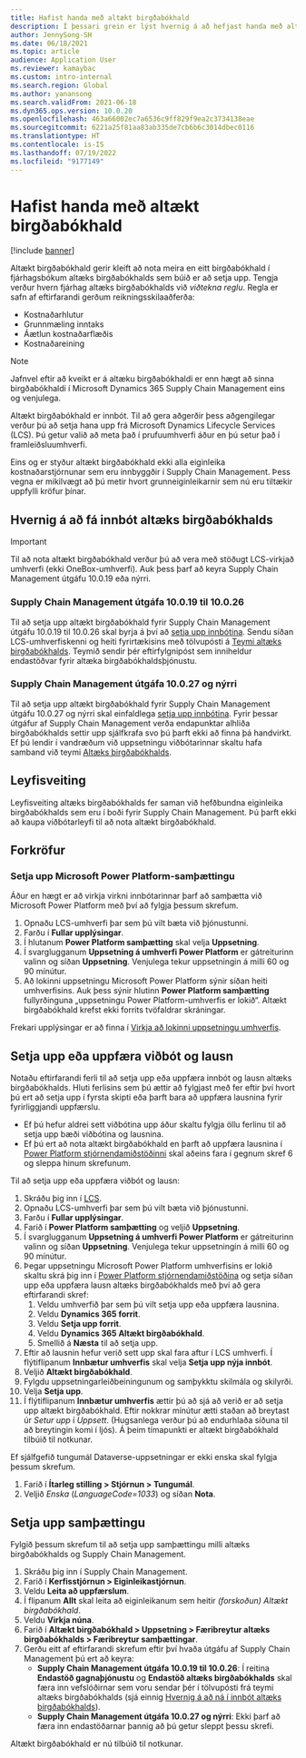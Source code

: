 ```yaml
---
title: Hafist handa með altækt birgðabókhald
description: Í þessari grein er lýst hvernig á að hefjast handa með altækt birgðabókhald.
author: JennySong-SH
ms.date: 06/18/2021
ms.topic: article
audience: Application User
ms.reviewer: kamaybac
ms.custom: intro-internal
ms.search.region: Global
ms.author: yanansong
ms.search.validFrom: 2021-06-18
ms.dyn365.ops.version: 10.0.20
ms.openlocfilehash: 463a66002ec7a6536c9ff829f9ea2c3734138eae
ms.sourcegitcommit: 6221a25f81aa83ab335de7cb6b6c3014dbec0116
ms.translationtype: HT
ms.contentlocale: is-IS
ms.lasthandoff: 07/19/2022
ms.locfileid: "9177149"
---
```

# <a name="get-started-with-global-inventory-accounting"></a>Hafist handa með altækt birgðabókhald

[!include [banner](../includes/banner.md)]

Altækt birgðabókhald gerir kleift að nota meira en eitt birgðabókhald í fjárhagsbókum altæks birgðabókhalds sem búið er að setja upp. Tengja verður hvern fjárhag altæks birgðabókhalds við *viðtekna reglu*. Regla er safn af eftirfarandi gerðum reikningsskilaaðferða:

- Kostnaðarhlutur
- Grunnmæling inntaks
- Áætlun kostnaðarflæðis
- Kostnaðareining

> [!NOTE]
> Jafnvel eftir að kveikt er á altæku birgðabókhaldi er enn hægt að sinna birgðabókhaldi í Microsoft Dynamics 365 Supply Chain Management eins og venjulega.

Altækt birgðabókhald er innbót. Til að gera aðgerðir þess aðgengilegar verður þú að setja hana upp frá Microsoft Dynamics Lifecycle Services (LCS). Þú getur valið að meta það í prufuumhverfi áður en þú setur það í framleiðsluumhverfi.

Eins og er styður altækt birgðabókhald ekki alla eiginleika kostnaðarstjórnunar sem eru innbyggðir í Supply Chain Management. Þess vegna er mikilvægt að þú metir hvort grunneiginleikarnir sem nú eru tiltækir uppfylli kröfur þínar.

## <a name="how-to-get-the-global-inventory-accounting-add-in"></a><a name="sign-up"></a>Hvernig á að fá innbót altæks birgðabókhalds

> [!IMPORTANT]
> Til að nota altækt birgðabókhald verður þú að vera með stöðugt LCS-virkjað umhverfi (ekki OneBox-umhverfi). Auk þess þarf að keyra Supply Chain Management útgáfu 10.0.19 eða nýrri.

### <a name="supply-chain-management-version-10019-to-10026"></a>Supply Chain Management útgáfa 10.0.19 til 10.0.26

Til að setja upp altækt birgðabókhald fyrir Supply Chain Management útgáfu 10.0.19 til 10.0.26 skal byrja á því að [setja upp innbótina](#install). Sendu síðan LCS-umhverfiskenni og heiti fyrirtækisins með tölvupósti á [Teymi altæks birgðabókhalds](mailto:GlobalInvAccount@microsoft.com). Teymið sendir þér eftirfylgnipóst sem inniheldur endastöðvar fyrir altæka birgðabókhaldsþjónustu.

### <a name="supply-chain-management-version-10027-and-later"></a>Supply Chain Management útgáfa 10.0.27 og nýrri

Til að setja upp altækt birgðabókhald fyrir Supply Chain Management útgáfu 10.0.27 og nýrri skal einfaldlega [setja upp innbótina](#install). Fyrir þessar útgáfur af Supply Chain Management verða endapunktar alhliða birgðabókhalds settir upp sjálfkrafa svo þú þarft ekki að finna þá handvirkt. Ef þú lendir í vandræðum við uppsetningu viðbótarinnar skaltu hafa samband við teymi [Altæks birgðabókhalds](mailto:GlobalInvAccount@microsoft.com).

## <a name="licensing"></a>Leyfisveiting

Leyfisveiting altæks birgðabókhalds fer saman við hefðbundna eiginleika birgðabókhalds sem eru í boði fyrir Supply Chain Management. Þú þarft ekki að kaupa viðbótarleyfi til að nota altækt birgðabókhald.

## <a name="prerequisites"></a>Forkröfur

### <a name="set-up-microsoft-power-platform-integration"></a>Setja upp Microsoft Power Platform-samþættingu

Áður en hægt er að virkja virkni innbótarinnar þarf að samþætta við Microsoft Power Platform með því að fylgja þessum skrefum.

1. Opnaðu LCS-umhverfi þar sem þú vilt bæta við þjónustunni.
1. Farðu í **Fullar upplýsingar**.
1. Í hlutanum **Power Platform samþætting** skal velja **Uppsetning**.
1. Í svarglugganum **Uppsetning á umhverfi Power Platform** er gátreiturinn valinn og síðan **Uppsetning**. Venjulega tekur uppsetningin á milli 60 og 90 mínútur.
1. Að lokinni uppsetningu Microsoft Power Platform sýnir síðan heiti umhverfisins. Auk þess sýnir hlutinn **Power Platform samþætting** fullyrðinguna „uppsetningu Power Platform-umhverfis er lokið“. Altækt birgðabókhald krefst ekki forrits tvöfaldrar skráningar.

Frekari upplýsingar er að finna í [Virkja að lokinni uppsetningu umhverfis](../../fin-ops-core/dev-itpro/power-platform/enable-power-platform-integration.md#enable-after-deploy).

## <a name="install-or-update-the-add-in-and-solution"></a><a name="install"></a>Setja upp eða uppfæra viðbót og lausn

Notaðu eftirfarandi ferli til að setja upp eða uppfæra innbót og lausn altæks birgðabókhalds. Hluti ferlisins sem þú ættir að fylgjast með fer eftir því hvort þú ert að setja upp í fyrsta skipti eða þarft bara að uppfæra lausnina fyrir fyrirliggjandi uppfærslu.

- Ef þú hefur aldrei sett viðbótina upp áður skaltu fylgja öllu ferlinu til að setja upp bæði viðbótina og lausnina.
- Ef þú ert að nota altækt birgðabókhald en þarft að uppfæra lausnina í [Power Platform stjórnendamiðstöðinni](https://admin.powerplatform.microsoft.com) skal aðeins fara í gegnum skref 6 og sleppa hinum skrefunum.

Til að setja upp eða uppfæra viðbót og lausn:

1. Skráðu þig inn í [LCS](https://lcs.dynamics.com/Logon/Index).
1. Opnaðu LCS-umhverfi þar sem þú vilt bæta við þjónustunni.
1. Farðu í **Fullar upplýsingar**.
1. Farið í **Power Platform samþætting** og veljið **Uppsetning**.
1. Í svarglugganum **Uppsetning á umhverfi Power Platform** er gátreiturinn valinn og síðan **Uppsetning**. Venjulega tekur uppsetningin á milli 60 og 90 mínútur.
1. Þegar uppsetningu Microsoft Power Platform umhverfisins er lokið skaltu skrá þig inn í [Power Platform stjórnendamiðstöðina](https://admin.powerplatform.microsoft.com) og setja síðan upp eða uppfæra lausn altæks birgðabókhalds með því að gera eftirfarandi skref:
   1. Veldu umhverfið þar sem þú vilt setja upp eða uppfæra lausnina.
   1. Veldu **Dynamics 365 forrit**.
   1. Veldu **Setja upp forrit**.
   1. Veldu **Dynamics 365 Altækt birgðabókhald**.
   1. Smellið á **Næsta** til að setja upp.
1. Eftir að lausnin hefur verið sett upp skal fara aftur í LCS umhverfi. Í flýtiflipanum **Innbætur umhverfis** skal velja **Setja upp nýja innbót**.
1. Veljið **Altækt birgðabókhald**.
1. Fylgdu uppsetningarleiðbeiningunum og samþykktu skilmála og skilyrði.
1. Velja **Setja upp**.
1. Í flýtiflipanum **Innbætur umhverfis** ættir þú að sjá að verið er að setja upp altækt birgðabókhald. Eftir nokkrar mínútur ætti staðan að breytast úr *Setur upp* í *Uppsett*. (Hugsanlega verður þú að endurhlaða síðuna til að breytingin komi í ljós). Á þeim tímapunkti er altækt birgðabókhald tilbúið til notkunar.

Ef sjálfgefið tungumál Dataverse-uppsetningar er ekki enska skal fylgja þessum skrefum.

1. Farið í **Ítarleg stilling \> Stjórnun \> Tungumál**.
1. Veljið *Enska* (*LanguageCode=1033*) og síðan **Nota**.

## <a name="set-up-the-integration"></a>Setja upp samþættingu

Fylgið þessum skrefum til að setja upp samþættingu milli altæks birgðabókhalds og Supply Chain Management.

1. Skráðu þig inn í Supply Chain Management.
1. Farið í **Kerfisstjórnun \> Eiginleikastjórnun**.
1. Veldu **Leita að uppfærslum**.
1. Í flipanum **Allt** skal leita að eiginleikanum sem heitir *(forskoðun) Altækt birgðabókhald*.
1. Veldu **Virkja núna**.
1. Farið í **Altækt birgðabókhald \> Uppsetning \> Færibreytur altæks birgðabókhalds \> Færibreytur samþættingar**.
1. Gerðu eitt af eftirfarandi skrefum eftir því hvaða útgáfu af Supply Chain Management þú ert að keyra:
    - **Supply Chain Management útgáfa 10.0.19 til 10.0.26**: Í reitina **Endastöð gagnaþjónustu** og **Endastöð altæks birgðabókhalds** skal færa inn vefslóðirnar sem voru sendar þér í tölvupósti frá teymi altæks birgðabókhalds (sjá einnig [Hvernig á að ná í innbót altæks birgðabókhalds](#sign-up)).
    - **Supply Chain Management útgáfa 10.0.27 og nýrri**: Ekki þarf að færa inn endastöðarnar þannig að þú getur sleppt þessu skrefi.

Altækt birgðabókhald er nú tilbúið til notkunar.

